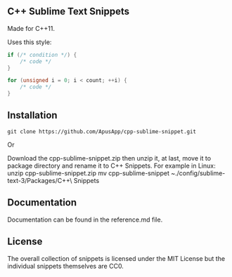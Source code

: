 ## C++ Sublime Text Snippets

Made for C++11.

Uses this style:

```cpp
if (/* condition */) {
    /* code */
}
```

```cpp
for (unsigned i = 0; i < count; ++i) {
    /* code */
}
```

## Installation

`git clone https://github.com/ApusApp/cpp-sublime-snippet.git`

Or

Download the cpp-sublime-snippet.zip then unzip it, at last, move it to package directory and rename it to C++ Snippets.
For example in Linux:
    unzip cpp-sublime-snippet.zip
    mv cpp-sublime-snippet ~./config/sublime-text-3/Packages/C++\ Snippets

## Documentation

Documentation can be found in the reference.md file.

## License

The overall collection of snippets is licensed under the MIT License but the individual snippets themselves are CC0.
